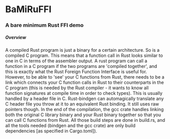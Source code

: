 # BaMiRuFFI

### A bare minimum Rust FFI demo

##### Overview
A compiled Rust program is just a binary for a certain architecture. So is a compiled C program.
This means that a function call in Rust looks similar to one in C in terms of the assembler output.
A rust program can call a function in a C program if the two programs are 'compiled together', and this is exactly what the Rust Foreign Function Interface is useful for.
However, to be able to 'see' your C functions from Rust, there needs to be a link which connects your C function calls in Rust to their counterparts in the C program 
(this is needed by the Rust compiler - it wants to know all function signatures at compile time in order to check types). This is usually handled by a header file in C.
Rust-bindgen can automagically translate any C header file you throw at it to an equivalent Rust binding. It still uses raw pointers though.
In the end of the compilation, the gcc crate handles linking both the original C library binary and your Rust binary together so that you can call C functions from Rust.
All those build steps are done in build.rs, and all the tools needed (bindgen and the gcc crate) are only build dependencies [as specified in Cargo.toml]).
